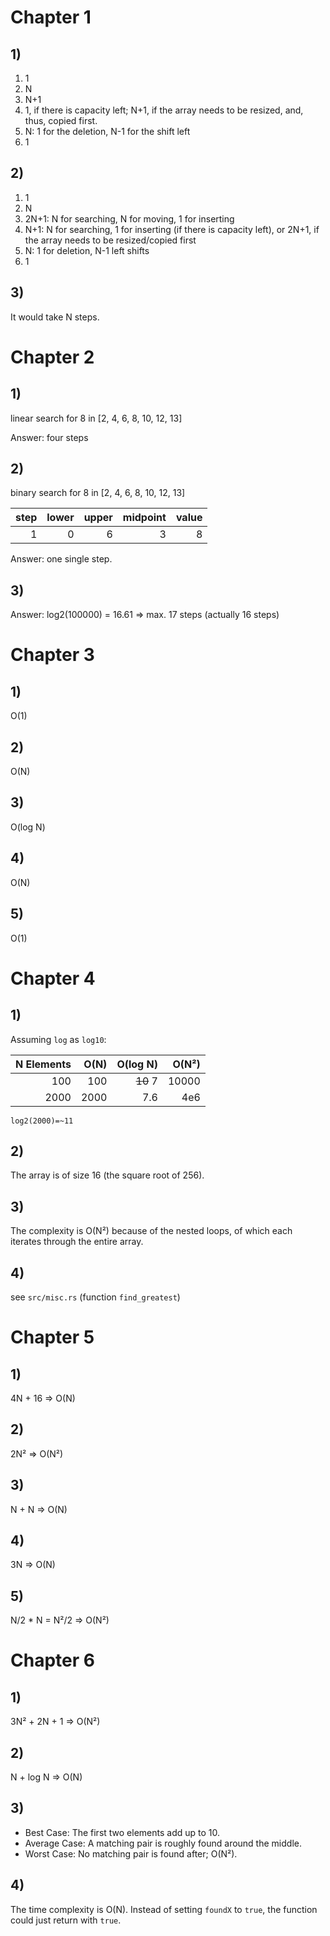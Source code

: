 # Chapter 1

## 1)

1. 1
2. N
3. N+1
4. 1, if there is capacity left; N+1, if the array needs to be resized, and,
   thus, copied first.
5. N: 1 for the deletion, N-1 for the shift left
6. 1

## 2)

1. 1
2. N
3. 2N+1: N for searching, N for moving, 1 for inserting
4. N+1: N for searching, 1 for inserting (if there is capacity left), or 2N+1,
   if the array needs to be resized/copied first
5. N: 1 for deletion, N-1 left shifts
6. 1

## 3)

It would take N steps.

# Chapter 2

## 1)

linear search for 8 in [2, 4, 6, 8, 10, 12, 13]

Answer: four steps

## 2)

binary search for 8 in [2, 4, 6, 8, 10, 12, 13]

| step | lower | upper | midpoint | value |
|-----:|------:|------:|---------:|------:|
|    1 |     0 |     6 |        3 |     8 |

Answer: one single step.

## 3)

Answer: log2(100000) = 16.61 => max. 17 steps (actually 16 steps)

# Chapter 3

## 1)

O(1)

## 2)

O(N)

## 3)

O(log N)

## 4)

O(N)

## 5)

O(1)

# Chapter 4

## 1)

Assuming `log` as `log10`:

| N Elements | O(N) | O(log N) | O(N²) |
|-----------:|-----:|---------:|------:|
|        100 |  100 | ~~10~~ 7 | 10000 |
|       2000 | 2000 |      7.6 |   4e6 |

`log2(2000)=~11`

## 2)

The array is of size 16 (the square root of 256).

## 3)

The complexity is O(N²) because of the nested loops, of which each iterates
through the entire array.

## 4)

see `src/misc.rs` (function `find_greatest`)

# Chapter 5

## 1)

4N + 16 => O(N)

## 2)

2N² => O(N²)

## 3)

N + N => O(N)

## 4)

3N => O(N)

## 5)

N/2 * N = N²/2 => O(N²)

# Chapter 6

## 1)

3N² + 2N + 1 => O(N²)

## 2)

N + log N => O(N)

## 3)

- Best Case: The first two elements add up to 10.
- Average Case: A matching pair is roughly found around the middle.
- Worst Case: No matching pair is found after; O(N²).

## 4)

The time complexity is O(N). Instead of setting `foundX` to `true`, the function
could just return with `true`.
